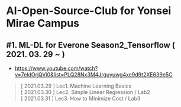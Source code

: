AI-Open-Source-Club for Yonsei Mirae Campus
========


## #1. ML-DL for Everone Season2_Tensorflow ( 2021. 03. 29 ~ )
* https://www.youtube.com/watch?v=7eldOrjQVi0&list=PLQ28Nx3M4Jrguyuwg4xe9d9t2XE639e5C
>[ 2021.03.29 ]   Lec1. Machine Learning Basics  
>[ 2021.03.30 ]   Lec2. Simple Linear Regression  /  Lab2  
>[ 2021.03.31 ]   Lec3. How to Minimize Cost / Lab3
